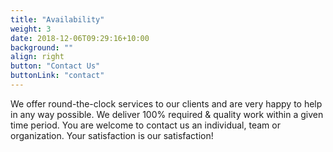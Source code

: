 ```yaml
---
title: "Availability"
weight: 3
date: 2018-12-06T09:29:16+10:00
background: ""
align: right
button: "Contact Us"
buttonLink: "contact"
---
```


We offer round-the-clock services to our clients and are very happy to help in any way possible. We deliver 100% required & quality work within a given time period. You are welcome to contact us an individual, team or organization. Your satisfaction is our satisfaction!
